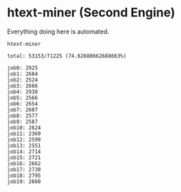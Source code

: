 # htext-miner (Second Engine)

Everything doing here is automated.

```
htext-miner

total: 53153/71225 (74.62688662688663%)

job0: 2925
job1: 2684
job2: 2524
job3: 2666
job4: 2938
job5: 2566
job6: 2654
job7: 2607
job8: 2577
job9: 2587
job10: 2624
job11: 2369
job12: 2599
job13: 2551
job14: 2714
job15: 2721
job16: 2662
job17: 2730
job18: 2795
job19: 2660
```